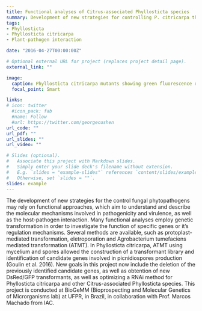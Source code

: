 ```yaml
---
title: Functional analyses of Citrus-associated Phyllosticta species
summary: Development of new strategies for controlling P. citricarpa through functional approaches, with the aim to understand and describe the molecular mechanisms involved in pathogenicity and virulence, as well as the host-pathogen interaction with the Citrus plants.
tags:
- Phyllosticta
- Phyllosticta citricarpa
- Plant-pathogen interaction

date: "2016-04-27T00:00:00Z"

# Optional external URL for project (replaces project detail page).
external_link: ""

image:
  caption: Phyllosticta citricarpa mutants showing green fluorescence due to GFP expression
  focal_point: Smart

links:
# icon: twitter
  #icon_pack: fab
  #name: Follow
  #url: https://twitter.com/georgecushen
url_code: ""
url_pdf: ""
url_slides: ""
url_video: ""

# Slides (optional).
#   Associate this project with Markdown slides.
#   Simply enter your slide deck's filename without extension.
#   E.g. `slides = "example-slides"` references `content/slides/example-slides.md`.
#   Otherwise, set `slides = ""`.
slides: example
---
```


The development of new strategies for the control fungal phytopathogens may rely on functional approaches, which aim to understand and describe the molecular mechanisms involved in pathogenicity and virulence, as well as the host-pathogen interaction. Many functional analyses employ genetic transformation in order to investigate the function of specific genes or it’s regulation mechanisms. Several methods are available, such as protoplast-mediated transformation, eletroporation and Agrobacterium tumefaciens mediated transformation (ATMT). In Phyllosticta citricarpa, ATMT using mycelium and spores allowed the construction of a transformant library and identification of candidate genes involved in picnidiospores production (Goulin et al. 2016). New goals in this project now include the deletion of the previously identified candidate genes, as well as obtention of new DsRed/GFP transformants, as well as optimizing a RNAi method for Phyllosticta citricarpa and other Citrus-associated Phyllosticta species. This project is conducted at BioGeMM (Bioprospecting and Molecular Genetics of Microrganisms lab) at UFPR, in Brazil, in collaboration with Prof. Marcos Machado from IAC.
